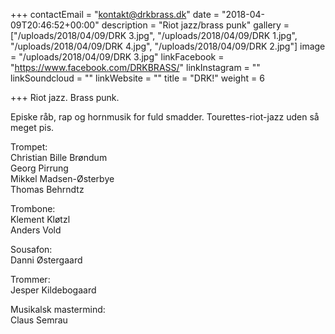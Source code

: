 +++
contactEmail = "kontakt@drkbrass.dk"
date = "2018-04-09T20:46:52+00:00"
description = "Riot jazz/brass punk"
gallery = ["/uploads/2018/04/09/DRK 3.jpg", "/uploads/2018/04/09/DRK 1.jpg", "/uploads/2018/04/09/DRK 4.jpg", "/uploads/2018/04/09/DRK 2.jpg"]
image = "/uploads/2018/04/09/DRK 3.jpg"
linkFacebook = "https://www.facebook.com/DRKBRASS/"
linkInstagram = ""
linkSoundcloud = ""
linkWebsite = ""
title = "DRK!"
weight = 6

+++
Riot jazz. Brass punk. 

Episke råb, rap og hornmusik for fuld smadder. Tourettes-riot-jazz uden så meget pis.  

Trompet:  
Christian Bille Brøndum  
Georg Pirrung  
Mikkel Madsen-Østerbye  
Thomas Behrndtz   
   
Trombone:  
Klement Kløtzl   
Anders Vold  
   
Sousafon:   
Danni  Østergaard  
   
Trommer:  
Jesper Kildebogaard  
   
Musikalsk mastermind:  
Claus Semrau  